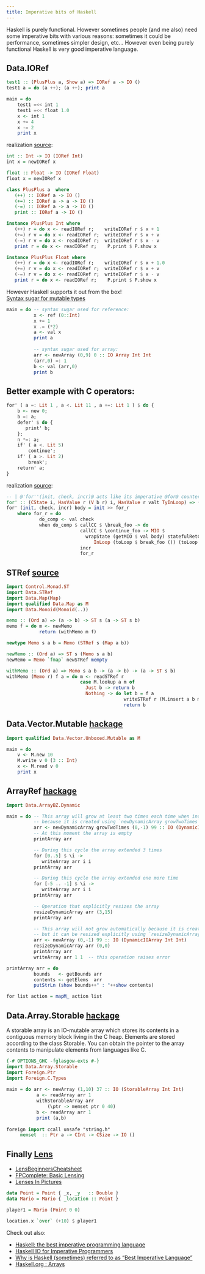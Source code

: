 ```yaml
---
title: Imperative bits of Haskell
---
```


Haskell is purely functional. However sometimes people (and me also) need some imperative bits with various reasons: sometimes it could be performance, sometimes simpler design, etc...
However even being purely functional Haskell is very good imperative language.

Data.IORef
----------

``` haskell
test1 :: (PlusPlus a, Show a) => IORef a -> IO ()
test1 a = do (a ++); (a ++); print a

main = do 
    test1 =<< int 1
    test1 =<< float 1.0
    x <- int 1
    x += 4
    x -= 2
    print x
```

realization [source](https://github.com/Heather/io-ref-tests/blob/master/src/Haskellplusplus.hs):

```haskell
int :: Int -> IO (IORef Int)
int x = newIORef x

float :: Float -> IO (IORef Float)
float x = newIORef x

class PlusPlus a  where
   (++) :: IORef a -> IO ()
   (+=) :: IORef a -> a -> IO ()
   (-=) :: IORef a -> a -> IO ()
   print :: IORef a -> IO ()

instance PlusPlus Int where
   (++) r = do x <- readIORef r;    writeIORef r $ x + 1
   (+=) r v = do x <- readIORef r;  writeIORef r $ x + v
   (-=) r v = do x <- readIORef r;  writeIORef r $ x - v
   print r = do x <- readIORef r;    P.print $ P.show x

instance PlusPlus Float where
   (++) r = do x <- readIORef r;    writeIORef r $ x + 1.0
   (+=) r v = do x <- readIORef r;  writeIORef r $ x + v
   (-=) r v = do x <- readIORef r;  writeIORef r $ x - v
   print r = do x <- readIORef r;    P.print $ P.show x
```

However Haskell supports it out from the box! <br/>
[Syntax sugar for mutable types](http://www.haskell.org/haskellwiki/Library/ArrayRef#Syntax_sugar_for_mutable_types)

``` haskell
main = do -- syntax sugar used for reference:
          x <- ref (0::Int)
          x += 1
          x .= (*2)
          a <- val x
          print a
 
          -- syntax sugar used for array:
          arr <- newArray (0,9) 0 :: IO Array Int Int
          (arr,0) =: 1
          b <- val (arr,0)
          print b
```

Better example with C operators:
--------------------------------

``` haskell
for' ( a =: Lit 1 , a <. Lit 11 , a +=: Lit 1 ) $ do {
    b <- new 0;
    b =: a;
    defer' $ do {
       print' b;
    };
    n *=: a;
    if' ( a <. Lit 5)
        continue';
    if' ( a >. Lit 2) 
        break';
    return' a;
}
```

realization [source](https://github.com/mmirman/ImperativeHaskell/blob/master/Control/Monad/Imperative/Internals.hs):

``` haskell
-- | @'for''(init, check, incr)@ acts like its imperative @for@ counterpart
for' :: (CState i, HasValue r (V b r) i, HasValue r valt TyInLoop) => (MIO i r irr1, V b r Bool, MIO i r irr2) -> valt () -> MIO i r ()
for' (init, check, incr) body = init >> for_r
    where for_r = do
            do_comp <- val check
            when do_comp $ callCC $ \break_foo -> do
                           callCC $ \continue_foo -> MIO $
                             wrapState (getMIO $ val body) statefulRetCont $ \inbod -> 
                                InLoop (toLoop $ break_foo ()) (toLoop $ continue_foo ()) (getReturn inbod)
                           incr
                           for_r
```

STRef [source](http://en.wikibooks.org/wiki/Haskell/Mutable_objects) 
--------------

``` haskell
import Control.Monad.ST
import Data.STRef
import Data.Map(Map)
import qualified Data.Map as M
import Data.Monoid(Monoid(..))

memo :: (Ord a) => (a -> b) -> ST s (a -> ST s b)
memo f = do m <- newMemo
            return (withMemo m f)

newtype Memo s a b = Memo (STRef s (Map a b))

newMemo :: (Ord a) => ST s (Memo s a b)
newMemo = Memo `fmap` newSTRef mempty

withMemo :: (Ord a) => Memo s a b -> (a -> b) -> (a -> ST s b)
withMemo (Memo r) f a = do m <- readSTRef r
                           case M.lookup a m of
                             Just b -> return b
                             Nothing -> do let b = f a
                                           writeSTRef r (M.insert a b m)
                                           return b
```

Data.Vector.Mutable [hackage](http://hackage.haskell.org/package/vector-0.9.1/docs/Data-Vector-Mutable.html)
-----------------------------

``` haskell
import qualified Data.Vector.Unboxed.Mutable as M

main = do
    v <- M.new 10
    M.write v 0 (3 :: Int)
    x <- M.read v 0
    print x
```

ArrayRef [hackage](http://hackage.haskell.org/package/ArrayRef-0.1.3.1/src/Examples/Array/Dynamic.hs)
------------------

``` haskell
import Data.ArrayBZ.Dynamic

main = do -- This array will grow at least two times each time when index is out of bounds,
          -- because it is created using `newDynamicArray growTwoTimes`
          arr <- newDynamicArray growTwoTimes (0,-1) 99 :: IO (DynamicIOArray Int Int)
          -- At this moment the array is empty
          printArray arr

          -- During this cycle the array extended 3 times
          for [0..5] $ \i ->
             writeArray arr i i
          printArray arr

          -- During this cycle the array extended one more time
          for [-5 .. -1] $ \i ->
             writeArray arr i i
          printArray arr

          -- Operation that explicitly resizes the array
          resizeDynamicArray arr (3,15)
          printArray arr

          -- This array will not grow automatically because it is created using `newArray`,
          -- but it can be resized explicitly using `resizeDynamicArray`
          arr <- newArray (0,-1) 99 :: IO (DynamicIOArray Int Int)
          resizeDynamicArray arr (0,0)
          printArray arr
          writeArray arr 1 1  -- this operation raises error

printArray arr = do
          bounds   <- getBounds arr
          contents <- getElems  arr
          putStrLn (show bounds++" : "++show contents)

for list action = mapM_ action list
```

Data.Array.Storable [hackage](http://www.haskell.org/ghc/docs/latest/html/libraries/array/Data-Array-Storable.html)
-----------------------------

A storable array is an IO-mutable array which stores its contents in a contiguous memory block living in the C heap. Elements are stored according to the class Storable. You can obtain the pointer to the array contents to manipulate elements from languages like C.

``` haskell
{-# OPTIONS_GHC -fglasgow-exts #-}
import Data.Array.Storable
import Foreign.Ptr
import Foreign.C.Types
 
main = do arr <- newArray (1,10) 37 :: IO (StorableArray Int Int)
           a <- readArray arr 1
           withStorableArray arr 
               (\ptr -> memset ptr 0 40)
           b <- readArray arr 1
           print (a,b)
 
foreign import ccall unsafe "string.h" 
     memset  :: Ptr a -> CInt -> CSize -> IO ()
```

Finally [Lens](http://hackage.haskell.org/package/lens-1.7/docs/Control-Lens-Setter.html)
--------------

 - [LensBeginnersCheatsheet](http://www.haskell.org/haskellwiki/LensBeginnersCheatsheet)
 - [FPComplete: Basic Lensing](https://www.fpcomplete.com/school/to-infinity-and-beyond/pick-of-the-week/basic-lensing)
 - [Lenses In Pictures](http://adit.io/posts/2013-07-22-lenses-in-pictures.html)
 
``` haskell
data Point = Point { _x, _y   :: Double }
data Mario = Mario { _location :: Point }

player1 = Mario (Point 0 0)

location.x `over` (+10) $ player1
```

Check out also:

 - [Haskell: the best imperative programming language](http://code.haskell.org/~slyfox/2014-04-27-haskell-intro.pdf)
 - [Haskell IO for Imperative Programmers](http://www.haskell.org/haskellwiki/Haskell_IO_for_Imperative_Programmers)
 - [Why is Haskell (sometimes) referred to as “Best Imperative Language”](http://stackoverflow.com/questions/6622524/why-is-haskell-sometimes-referred-to-as-best-imperative-language)
 - [Haskell.org : Arrays](http://www.haskell.org/haskellwiki/Modern_array_libraries)
